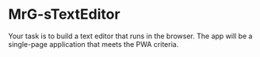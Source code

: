 # MrG-sTextEditor
Your task is to build a text editor that runs in the browser. The app will be a single-page application that meets the PWA criteria. 
